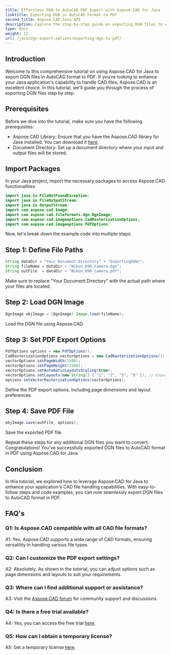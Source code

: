 ```yaml
---
title: Effortless DGN to AutoCAD PDF Export with Aspose.CAD for Java
linktitle: Exporting DGN in AutoCAD Format to PDF
second_title: Aspose.CAD Java API
description: Explore the step-by-step guide on exporting DGN files to AutoCAD format in PDF using Aspose.CAD for Java. Elevate your Java application's CAD handling capabilities effortlessly.
type: docs
weight: 12
url: /java/dgn-export-options/exporting-dgn-to-pdf/
---
```

## Introduction

Welcome to this comprehensive tutorial on using Aspose.CAD for Java to export DGN files in AutoCAD format to PDF. If you're looking to enhance your Java application's capability to handle CAD files, Aspose.CAD is an excellent choice. In this tutorial, we'll guide you through the process of exporting DGN files step by step.


## Prerequisites
Before we dive into the tutorial, make sure you have the following prerequisites:
- Aspose.CAD Library: Ensure that you have the Aspose.CAD library for Java installed. You can download it [here](https://releases.aspose.com/cad/java/).
- Document Directory: Set up a document directory where your input and output files will be stored.

## Import Packages

In your Java project, import the necessary packages to access Aspose.CAD functionalities:

```java
import java.io.FileNotFoundException;
import java.io.FileOutputStream;
import java.io.OutputStream;
import com.aspose.cad.Image;
import com.aspose.cad.fileformats.dgn.DgnImage;
import com.aspose.cad.imageoptions.CadRasterizationOptions;
import com.aspose.cad.imageoptions.PdfOptions;
```

Now, let's break down the example code into multiple steps:

## Step 1: Define File Paths

```java
String dataDir = "Your Document Directory" + "ExportingDGN/";
String fileName = dataDir + "Nikon_D90_Camera.dgn";
String outFile  = dataDir + "Nikon_D90_Camera.pdf";
```

Make sure to replace "Your Document Directory" with the actual path where your files are located.

## Step 2: Load DGN Image

```java
DgnImage objImage = (DgnImage) Image.load(fileName);
```

Load the DGN file using Aspose.CAD.

## Step 3: Set PDF Export Options

```java
PdfOptions options = new PdfOptions();
CadRasterizationOptions vectorOptions = new CadRasterizationOptions();
vectorOptions.setPageWidth(1500);
vectorOptions.setPageHeight(1500);
vectorOptions.setAutomaticLayoutsScaling(true);
vectorOptions.setLayouts(new String[] { "1", "2", "3", "9" }); // Export specific views
options.setVectorRasterizationOptions(vectorOptions);
```

Define the PDF export options, including page dimensions and layout preferences.

## Step 4: Save PDF File

```java
objImage.save(outFile, options);
```

Save the exported PDF file.

Repeat these steps for any additional DGN files you want to convert. Congratulations! You've successfully exported DGN files to AutoCAD format in PDF using Aspose.CAD for Java.

## Conclusion

In this tutorial, we explored how to leverage Aspose.CAD for Java to enhance your application's CAD file handling capabilities. With easy-to-follow steps and code examples, you can now seamlessly export DGN files to AutoCAD format in PDF.

## FAQ's

### Q1: Is Aspose.CAD compatible with all CAD file formats?

A1: Yes, Aspose.CAD supports a wide range of CAD formats, ensuring versatility in handling various file types.

### Q2: Can I customize the PDF export settings?

A2: Absolutely. As shown in the tutorial, you can adjust options such as page dimensions and layouts to suit your requirements.

### Q3: Where can I find additional support or assistance?

A3: Visit the [Aspose.CAD forum](https://forum.aspose.com/c/cad/19) for community support and discussions.

### Q4: Is there a free trial available?

A4: Yes, you can access the free trial [here](https://releases.aspose.com/).

### Q5: How can I obtain a temporary license?

A5: Get a temporary license [here](https://purchase.aspose.com/temporary-license/).
